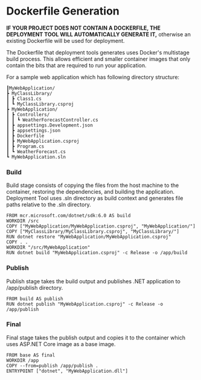 # Dockerfile Generation

**IF YOUR PROJECT DOES NOT CONTAIN A DOCKERFILE, THE DEPLOYMENT TOOL WILL AUTOMATICALLY GENERATE IT,** otherwise an existing Dockerfile will be used for deployment.

The Dockerfile that deployment tools generates uses Docker's multistage build process. This allows efficient and smaller container images that only contain the bits that are required to run your application.

For a sample web application which has following directory structure:

    ┃MyWebApplication/
    ┣ MyClassLibrary/
    ┃ ┣ Class1.cs
    ┃ ┗ MyClassLibrary.csproj
    ┣ MyWebApplication/
    ┃ ┣ Controllers/
    ┃ ┃ ┗ WeatherForecastController.cs
    ┃ ┣ appsettings.Development.json
    ┃ ┣ appsettings.json
    ┃ ┣ Dockerfile
    ┃ ┣ MyWebApplication.csproj
    ┃ ┣ Program.cs
    ┃ ┗ WeatherForecast.cs
    ┗ MyWebApplication.sln

### Build

Build stage consists of copying the files from the host machine to the container, restoring the dependencies, and building the application. Deployment Tool uses .sln directory as build context and generates file paths relative to the .sln directory.

    FROM mcr.microsoft.com/dotnet/sdk:6.0 AS build
    WORKDIR /src
    COPY ["MyWebApplication/MyWebApplication.csproj", "MyWebApplication/"]
    COPY ["MyClassLibrary/MyClassLibrary.csproj", "MyClassLibrary/"]
    RUN dotnet restore "MyWebApplication/MyWebApplication.csproj"
    COPY . .
    WORKDIR "/src/MyWebApplication"
    RUN dotnet build "MyWebApplication.csproj" -c Release -o /app/build

### Publish

Publish stage takes the build output and publishes .NET application to /app/publish directory.

    FROM build AS publish
    RUN dotnet publish "MyWebApplication.csproj" -c Release -o /app/publish

### Final

Final stage takes the publish output and copies it to the container which uses ASP.NET Core image as a base image.

    FROM base AS final
    WORKDIR /app
    COPY --from=publish /app/publish .
    ENTRYPOINT ["dotnet", "MyWebApplication.dll"]
